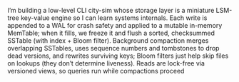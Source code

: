 I’m building a low-level CLI city-sim whose storage layer is a miniature LSM-tree key-value engine so I can learn systems internals. Each write is appended to a WAL for crash safety and applied to a mutable in-memory MemTable; when it fills, we freeze it and flush a sorted, checksummed SSTable (with index + Bloom filter). Background compaction merges overlapping SSTables, uses sequence numbers and tombstones to drop dead versions, and rewrites surviving keys; Bloom filters just help skip files on lookups (they don’t determine liveness). Reads are lock-free via versioned views, so queries run while compactions proceed